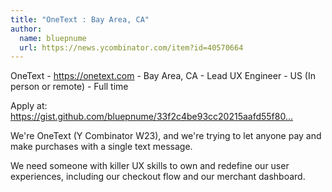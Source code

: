 ```yaml
---
title: "OneText : Bay Area, CA"
author:
  name: bluepnume
  url: https://news.ycombinator.com/item?id=40570664
---
```

OneText - <a href="https:&#x2F;&#x2F;onetext.com">https:&#x2F;&#x2F;onetext.com</a> - Bay Area, CA - Lead UX Engineer - US (In person or remote) - Full time

Apply at: <a href="https:&#x2F;&#x2F;gist.github.com&#x2F;bluepnume&#x2F;33f2c4be93cc20215aafd55f803de19f" rel="nofollow">https:&#x2F;&#x2F;gist.github.com&#x2F;bluepnume&#x2F;33f2c4be93cc20215aafd55f80...</a>

We&#x27;re OneText (Y Combinator W23), and we&#x27;re trying to let anyone pay and make purchases with a single text message.

We need someone with killer UX skills to own and redefine our user experiences, including our checkout flow and our merchant dashboard.
